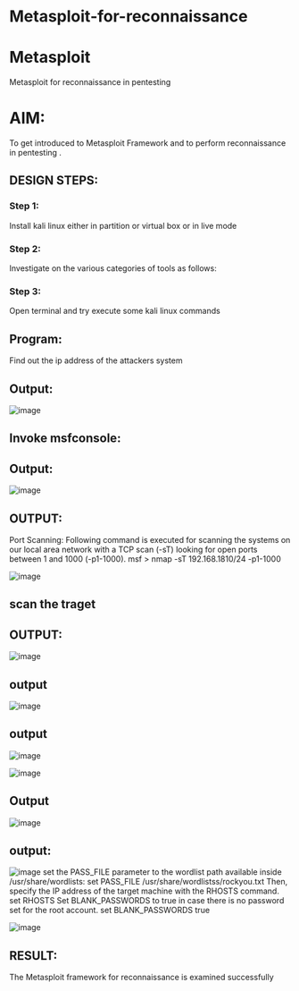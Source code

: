 # Metasploit-for-reconnaissance
# Metasploit
Metasploit for reconnaissance in pentesting

# AIM:

To get introduced to Metasploit Framework and to  perform reconnaissance  in pentesting .

## DESIGN STEPS:

### Step 1:

Install kali linux either in partition or virtual box or in live mode

### Step 2:

Investigate on the various categories of tools as follows:

### Step 3:

Open terminal and try execute some kali linux commands
## Program:
Find out the ip address of the attackers system

## Output:
![image](https://github.com/kavisree86/Metasploit-for-reconnaissance/assets/145759687/7772eddb-ad19-4028-a290-bb17543c1470)

## Invoke msfconsole:
## Output:
![image](https://github.com/kavisree86/Metasploit-for-reconnaissance/assets/145759687/3dcd0766-62bf-47c4-9341-a3e040713806)







## OUTPUT:
Port Scanning: Following command is executed for scanning the systems on our local area network with a TCP scan (-sT) looking for open ports between 1 and 1000 (-p1-1000). msf > nmap -sT 192.168.1810/24 -p1-1000

![image](https://github.com/kavisree86/Metasploit-for-reconnaissance/assets/145759687/f3848008-bab1-4a4e-9ff0-a5bf54b4d5e3)

## scan the traget


## OUTPUT:
![image](https://github.com/kavisree86/Metasploit-for-reconnaissance/assets/145759687/13597a21-159b-4816-ac23-374a11325f28)
## output
![image](https://github.com/kavisree86/Metasploit-for-reconnaissance/assets/145759687/38deb71e-11fc-42e6-8ffa-0d49f79e2ff0)
## output
![image](https://github.com/kavisree86/Metasploit-for-reconnaissance/assets/145759687/70e56988-ee04-45a9-8295-709eb93275e7)

![image](https://github.com/kavisree86/Metasploit-for-reconnaissance/assets/145759687/141c2fde-7619-4e98-8f1a-1726de5102cb)
## Output
![image](https://github.com/kavisree86/Metasploit-for-reconnaissance/assets/145759687/9d4a9a18-4795-4ffd-b0c9-ca961e6562d9)

## output:
![image](https://github.com/kavisree86/Metasploit-for-reconnaissance/assets/145759687/62a3f8a8-e7ab-402a-9a7e-4efa6143ab6e)
set the PASS_FILE parameter to the wordlist path available inside /usr/share/wordlists: set PASS_FILE /usr/share/wordlistss/rockyou.txt Then, specify the IP address of the target machine with the RHOSTS command. set RHOSTS Set BLANK_PASSWORDS to true in case there is no password set for the root account. set BLANK_PASSWORDS true

![image](https://github.com/kavisree86/Metasploit-for-reconnaissance/assets/145759687/ff46bc6d-d24e-400f-a208-be9a12909e2b)










## RESULT:
The Metasploit framework for reconnaissance is  examined successfully
